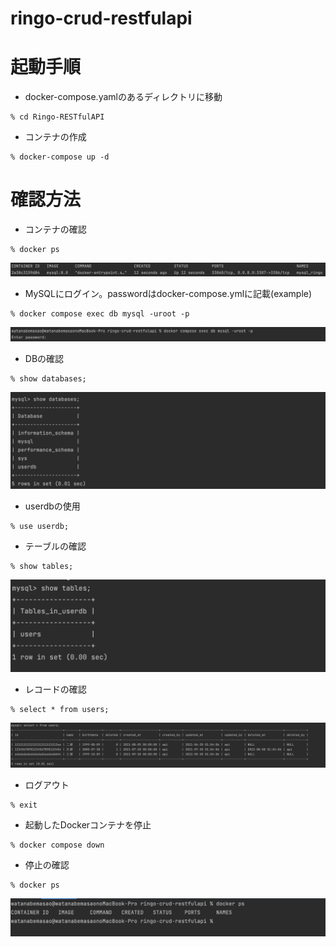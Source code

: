 # ringo-crud-restfulapi

# 起動手順
- docker-compose.yamlのあるディレクトリに移動
```
% cd Ringo-RESTfulAPI  
```
- コンテナの作成
```
% docker-compose up -d  
```

# 確認方法
- コンテナの確認
```
% docker ps  
```
![](png/SC1.png)
- MySQLにログイン。passwordはdocker-compose.ymlに記載(example)
```
% docker compose exec db mysql -uroot -p
```
![](png/SC2.png)
- DBの確認
```
% show databases;
```
![](png/SC3.png)
- userdbの使用
```
% use userdb;
```
- テーブルの確認
```
% show tables;
```
![](png/SC4.png)
- レコードの確認
```
% select * from users;  
```
![](png/SC5.png)
- ログアウト
```
% exit
```
- 起動したDockerコンテナを停止
```
% docker compose down
```
- 停止の確認
```
% docker ps
```
![](png/SC6.png)

